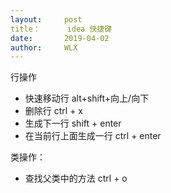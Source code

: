 ```yaml
---
layout:     post
title：      idea 快捷键
date:       2019-04-02
author:     WLX
---
```


行操作
 - 快速移动行           alt+shift+向上/向下
 - 删除行              ctrl + x
 - 生成下一行           shift + enter
 - 在当前行上面生成一行   ctrl + enter


 类操作：
 - 查找父类中的方法      ctrl + o


